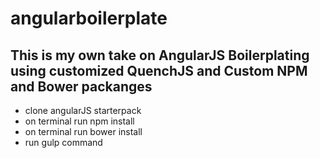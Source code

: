 # angularboilerplate
## This is my own take on AngularJS Boilerplating using customized QuenchJS and Custom NPM and Bower packanges
- clone angularJS starterpack
- on terminal run npm install
- on terminal run bower install
- run gulp command
